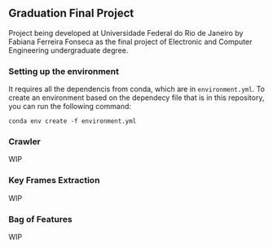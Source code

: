 ## Graduation Final Project 

Project being developed at Universidade Federal do Rio de Janeiro by Fabiana Ferreira Fonseca as the final project of Electronic and Computer Engineering undergraduate degree.


### Setting up the environment

It requires all the dependencis from conda, which are in ``environment.yml``. To create an environment based on the dependecy file that is in this repository, you can run the following command:

```conda env create -f environment.yml```

### Crawler

WIP

### Key Frames Extraction

WIP

### Bag of Features

WIP
